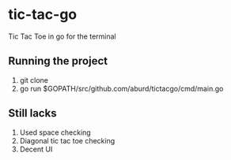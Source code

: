 # tic-tac-go
Tic Tac Toe in go for the terminal

## Running the project

1. git clone
2. go run $GOPATH/src/github.com/aburd/tictacgo/cmd/main.go

## Still lacks

1. Used space checking
2. Diagonal tic tac toe checking
3. Decent UI
